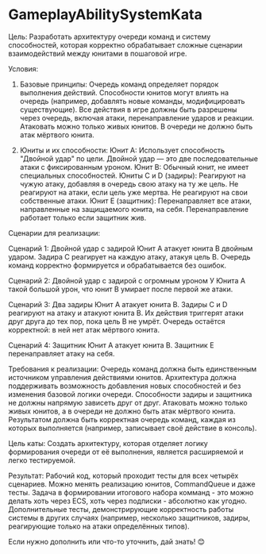 # GameplayAbilitySystemKata

Цель:
Разработать архитектуру очереди команд и систему способностей, которая корректно обрабатывает сложные сценарии взаимодействий между юнитами в пошаговой игре.

Условия:
1. Базовые принципы:
Очередь команд определяет порядок выполнения действий.
Способности юнитов могут влиять на очередь (например, добавлять новые команды, модифицировать существующие).
Все действия в игре должны быть разрешены через очередь, включая атаки, перенаправление ударов и реакции.
Атаковать можно только живых юнитов.
В очереди не должно быть атак мёртвого юнита.

2. Юниты и их способности:
Юнит A:
Использует способность "Двойной удар" по цели.
Двойной удар — это две последовательные атаки с фиксированным уроном.
Юнит B:
Обычный юнит, не имеет специальных способностей.
Юниты C и D (задиры):
Реагируют на чужую атаку, добавляя в очередь свою атаку на ту же цель.
Не реагируют на атаки, если цель уже мертва.
Не реагируют на свои собственные атаки.
Юнит E (защитник):
Перенаправляет все атаки, направленные на защищаемого юнита, на себя.
Перенаправление работает только если защитник жив.

Сценарии для реализации:

Сценарий 1: Двойной удар с задирой
Юнит A атакует юнита B двойным ударом.
Задира C реагирует на каждую атаку, атакуя цель B.
Очередь команд корректно формируется и обрабатывается без ошибок.


Сценарий 2: Двойной удар с задирой с огромным уроном
У Юнита A такой большой урон, что юнит B умирает после первой же атаки.

Сценарий 3: Два задиры
Юнит A атакует юнита B.
Задиры C и D реагируют на атаку и атакуют юнита B.
Их действия триггерят атаки друг друга до тех пор, пока цель B не умрёт.
Очередь остаётся корректной: в ней нет атак мёртвого юнита.


Сценарий 4: Защитник
Юнит А атакует юнита B.
Защитник E перенаправляет атаку на себя.

Требования к реализации:
Очередь команд должна быть единственным источником управления действиями юнитов.
Архитектура должна поддерживать возможность добавления новых способностей и без изменения базовой логики очереди.
Способности задиры и защитника не должны напрямую зависеть друг от друг.
Атаковать можно только живых юнитов, а в очереди не должно быть атак мёртвого юнита.
Результатом должна быть корректная очередь команд, каждая из которых выполняется (например, записывает своё действие в консоль).

Цель каты:
Создать архитектуру, которая отделяет логику формирования очереди от её выполнения, является расширяемой и легко тестируемой.


Результат:
Рабочий код, который проходит тесты для всех четырёх сценариев. Можно менять реализацию юнитов, CommandQueue и даже тесты. Задача в формировании итогового набора комманд - это можно делать хоть через ECS, хоть через подписки - абсолютно как угодно.
Дополнительные тесты, демонстрирующие корректность работы системы в других случаях (например, несколько защитников, задиры, реагирующие только на атаки определённых типов).


Если нужно дополнить или что-то уточнить, дай знать! 😊